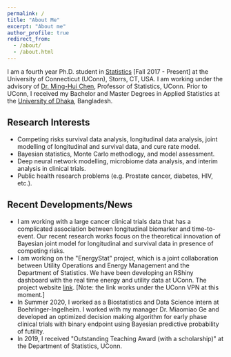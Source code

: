 ```yaml
---
permalink: /
title: "About Me"
excerpt: "About me"
author_profile: true
redirect_from: 
  - /about/
  - /about.html
---
```

I am a fourth year Ph.D. student in [Statistics](https://stat.uconn.edu/) [Fall 2017 - Present] at the University of Connecticut (UConn), Storrs, CT, USA. I am working under the advisory of [Dr. Ming-Hui Chen](http://merlot.stat.uconn.edu/~mhchen/), Professor of Statistics, UConn. Prior to UConn, I received my Bachelor and Master Degrees in Applied Statistics at the [University of Dhaka](https://www.isrt.ac.bd/people/tsheikh/), Bangladesh.
<!---
My research works broadly focus on competing risks survival data analysis, longitudinal data analysis, joint modelling of longitudinal and survival data, cure rate model, Bayesian computation, and model assessment. I intend to develop statistical methodology to model prostate cancer data. I am also interested in the applications of deep neural network modelling to survival data.
-->

## Research Interests
- Competing risks survival data analysis, longitudinal data analysis, joint modelling of longitudinal and survival data, and cure rate model.
- Bayesian statistics, Monte Carlo methodlogy, and model assessment.
- Deep neural network modelling, microbiome data analysis, and interim analysis in clinical trials.
- Public health research problems (e.g. Prostate cancer, diabetes, HIV, etc.).

## Recent Developments/News
* I am working with a large cancer clinical trials data that has a complicated association between longitudinal biomarker and time-to-event. Our recent research works focus on the theoretical innovation of Bayesian joint model for longitudinal and survival data in presence of competing risks. 
* I am working on the "EnergyStat" project, which is a joint collaboration between Utility Operations and Energy Management and the Department of Statistics. We have been developing an RShiny dashboard with the real time energy and utility data at UConn. The project website [link](http://energystats.fo.uconn.edu:9999/). [Note: the link works under the UConn VPN at this moment.]
* In Summer 2020, I worked as a Biostatistics and Data Science intern at Boehringer-Ingelheim. I worked with my manager Dr. Miaomiao Ge and developed an optimized decision making algorithm for early phase clinical trials with binary endpoint using Bayesian predictive probability of futility.
* In 2019, I received "Outstanding Teaching Award (with a scholarship)" at the Department of Statistics, UConn.

